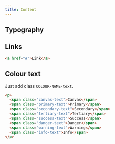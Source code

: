 ```yaml
---
title: Content
---
```


## Typography

## Links

```html
<a href="#">Link</a>
```

## Colour text

Just add class `COLOUR-NAME-text`.

```html
<p>
  <span class="canvas-text">Canvas</span>
  <span class="primary-text">Primary</span>
  <span class="secondary-text">Secondary</span>
  <span class="tertiary-text">Tertiary</span>
  <span class="success-text">Success</span>
  <span class="danger-text">Danger</span>
  <span class="warning-text">Warning</span>
  <span class="info-text">Info</span>
</p>
```